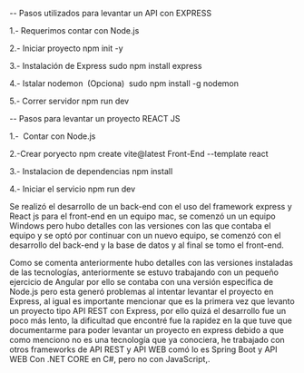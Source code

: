 -- Pasos utilizados para levantar un API con EXPRESS

1.- Requerimos contar con Node.js

2.- Iniciar proyecto
npm init -y

3.- Instalación de Express 
sudo npm install express

4.- Istalar nodemon  (Opciona)
 sudo npm install -g nodemon

5.- Correr servidor 
npm run dev


-- Pasos para levantar un proyecto REACT JS

1.-  Contar con Node.js

2.-Crear poryecto
 npm create vite@latest Front-End --template react

3.- Instalacion de dependencias
 npm install

4.- Iniciar el servicio
npm run dev


Se realizó el desarrollo de un back-end con el uso del framework express y React js para el front-end en un equipo mac, se comenzó un un equipo Windows pero hubo detalles 
con las versiones con las que contaba el equipo y se optó por continuar con un nuevo equipo, se comenzó con el desarrollo del back-end y la base de datos y al final se tomo el front-end.

Como se comenta anteriormente hubo detalles con las versiones instaladas de las tecnologías, anteriormente se estuvo trabajando con un pequeño ejercicio de Angular por ello 
se contaba con una versión especifica de Node.js pero esta generó problemas al intentar levantar el proyecto en Express, al igual es importante mencionar que es la primera 
vez que levanto un proyecto tipo API REST con Express, por ello quizá el desarrollo fue un poco más lento, la dificultad que encontré fue la rapidez en la que tuve que documentarme 
para poder levantar un proyecto en express debido a que como menciono no es una tecnología que ya conociera, he trabajado con otros frameworks de API REST y API WEB comó lo es Spring Boot 
y API WEB Con .NET CORE en C#, pero no con JavaScript,.

